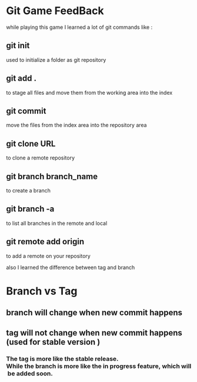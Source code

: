 # Git Game FeedBack

while playing this game I learned a lot of git commands like :

## git init

used to initialize a folder as git repository

## git add .

to stage all files and move them from the working area into the index

## git commit

move the files from the index area into the repository area

## git clone URL

to clone a remote repository

## git branch branch_name

to create a branch

## git branch -a

to list all branches in the remote and local

## git remote add origin <URLFROMGITHUB>

to add a remote on your repository

also I learned the difference between tag and branch

# Branch vs Tag

## branch will change when new commit happens

## tag will not change when new commit happens (used for stable version )

### The tag is more like the stable release. While the branch is more like the in progress feature, which will be added soon.
